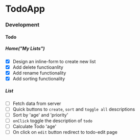 # TodoApp

### Development
#### Todo
##### Home("My Lists")
- [x] Design an inline-form to create new list
- [x] Add delete functioanlity
- [x] Add rename functionality
- [x] Add sorting functionality

##### List
- [ ] Fetch data from server
- [ ] Quick buttons to `create`, `sort` and `toggle all` descriptions
- [ ] Sort by 'age' and 'priority'
- [ ] `onClick` toggle the description of `todo`
- [ ] Calculate Todo 'age'
- [ ] On click on `edit` button redirect to todo-edit page